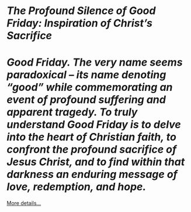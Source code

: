 # *The Profound Silence of Good Friday: Inspiration of Christ’s Sacrifice*

# *Good Friday. The very name seems paradoxical – its name denoting “good” while commemorating an event of profound suffering and apparent tragedy. To truly understand Good Friday is to delve into the heart of Christian faith, to confront the profound sacrifice of Jesus Christ, and to find within that darkness an enduring message of love, redemption, and hope.*

[More details…](https://spiritualkhazaana.com/good-friday-2025-christs-sacrifice/)
